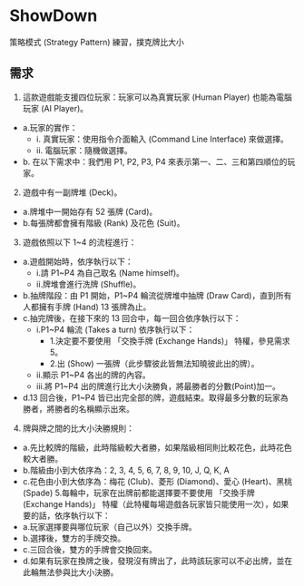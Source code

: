 # ShowDown
策略模式 (Strategy Pattern) 練習，撲克牌比大小
## 需求
1. 這款遊戲能支援四位玩家：玩家可以為真實玩家 (Human Player) 也能為電腦玩家 (AI Player)。
  - a.玩家的實作：
    - i. 真實玩家：使用指令介面輸入 (Command Line Interface) 來做選擇。
    - ii. 電腦玩家：隨機做選擇。
  - b. 在以下需求中：我們用 P1, P2, P3, P4 來表示第一、二、三和第四順位的玩家。
2. 遊戲中有一副牌堆 (Deck)。 
  - a.牌堆中一開始存有 52 張牌 (Card)。
  - b.每張牌都會擁有階級 (Rank) 及花色 (Suit)。
3. 遊戲依照以下 1~4 的流程進行：
  - a.遊戲開始時，依序執行以下：
    - i.請 P1~P4 為自己取名 (Name himself)。
    - ii.牌堆會進行洗牌 (Shuffle)。
  - b.抽牌階段：由 P1 開始，P1~P4 輪流從牌堆中抽牌 (Draw Card)，直到所有人都擁有手牌 (Hand) 13 張牌為止。
  - c.抽完牌後，在接下來的 13 回合中，每一回合依序執行以下：
    - i.P1~P4 輪流 (Takes a turn) 依序執行以下：
      - 1.決定要不要使用 「交換手牌 (Exchange Hands)」 特權，參見需求 5。
      - 2.出 (Show) 一張牌（此步驟彼此皆無法知曉彼此出的牌）。
    - ii.顯示 P1~P4 各出的牌的內容。
    - iii.將 P1~P4 出的牌進行比大小決勝負，將最勝者的分數(Point)加一。
  - d.13 回合後，P1~P4 皆已出完全部的牌，遊戲結束。取得最多分數的玩家為勝者，將勝者的名稱顯示出來。
4. 牌與牌之間的比大小決勝規則：
  - a.先比較牌的階級，此時階級較大者勝，如果階級相同則比較花色，此時花色較大者勝。
  - b.階級由小到大依序為：2, 3, 4, 5, 6, 7, 8, 9, 10, J, Q, K, A
  - c.花色由小到大依序為：梅花 (Club)、菱形 (Diamond)、愛心 (Heart)、黑桃 (Spade)
5.每輪中，玩家在出牌前都能選擇要不要使用 「交換手牌 (Exchange Hands)」 特權（此特權每場遊戲各玩家皆只能使用一次），如果要的話，依序執行以下：
  - a.玩家選擇要與哪位玩家（自己以外）交換手牌。
  - b.選擇後，雙方的手牌交換。
  - c.三回合後，雙方的手牌會交換回來。
  - d.如果有玩家在換牌之後，發現沒有牌出了，此時該玩家可以不必出牌，並在此輪無法參與比大小決勝。